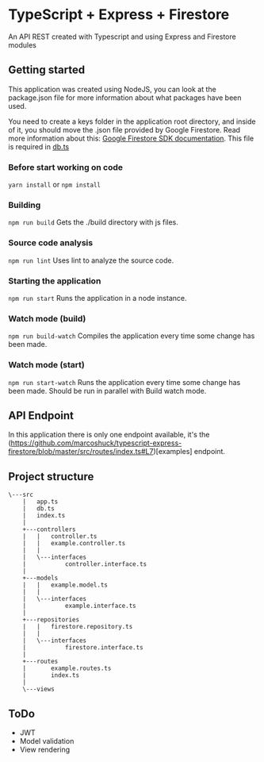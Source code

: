 # TypeScript + Express + Firestore
An API REST created with Typescript and using Express and Firestore modules

## Getting started
This application was created using NodeJS, you can look at the package.json file for more information about what packages have been used.

You need to create a keys folder in the application root directory, and inside of it, you should move the .json file provided by Google Firestore. Read more information about this: [Google Firestore SDK documentation](https://firebase.google.com/docs/admin/setup?authuser=0). This file is required in [db.ts](https://github.com/marcoshuck/typescript-express-firestore/blob/master/src/db.ts#L3)


### Before start working on code
`yarn install` or `npm install`

### Building
`npm run build`
Gets the ./build directory with js files.

### Source code analysis
`npm run lint`
Uses lint to analyze the source code.

### Starting the application
`npm run start`
Runs the application in a node instance.

### Watch mode (build)
`npm run build-watch`
Compiles the application every time some change has been made.

### Watch mode (start)
`npm run start-watch`
Runs the application every time some change has been made. Should be run in parallel with Build watch mode.

## API Endpoint
In this application there is only one endpoint available, it's the (https://github.com/marcoshuck/typescript-express-firestore/blob/master/src/routes/index.ts#L7)[examples] endpoint.

## Project structure
```
\---src
    |   app.ts
    |   db.ts
    |   index.ts
    |   
    +---controllers
    |   |   controller.ts
    |   |   example.controller.ts
    |   |   
    |   \---interfaces
    |           controller.interface.ts
    |           
    +---models
    |   |   example.model.ts
    |   |   
    |   \---interfaces
    |           example.interface.ts
    |           
    +---repositories
    |   |   firestore.repository.ts
    |   |   
    |   \---interfaces
    |           firestore.interface.ts
    |           
    +---routes
    |       example.routes.ts
    |       index.ts
    |       
    \---views

```

## ToDo
- JWT
- Model validation
- View rendering
